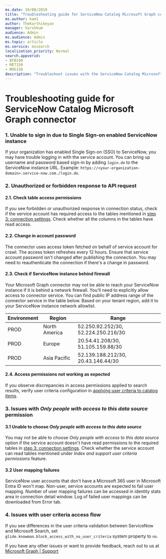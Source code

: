 ```yaml
---
ms.date: 10/08/2019
title: "Troubleshooting guide for ServiceNow Catalog Microsoft Graph connector"
ms.author: kam1
author: TheKarthikeyan
manager: harshkum
audience: Admin
ms.audience: Admin
ms.topic: article
ms.service: mssearch
localization_priority: Normal
search.appverid:
- BFB160
- MET150
- MOE150
description: "Troubleshoot issues with the ServiceNow Catalog Microsoft Graph connector for Microsoft Search"
---
```

# Troubleshooting guide for ServiceNow Catalog Microsoft Graph connector

### 1. **Unable to sign in due to Single Sign-on enabled ServiceNow instance**

If your organization has enabled Single Sign-on (SSO) to ServiceNow, you may have trouble logging in with the service account. You can bring up username and password based sign-in by adding <em> `login.do`</em> to the ServiceNow instance URL. Example: `https://<your-organization-domain>.service-now.com./login.do`.

### 2. **Unauthorized or forbidden response to API request**

#### 2.1. Check table access permissions

If you see forbidden or unauthorized response in connection status, check if the service account has required access to the tables mentioned in [step 3: connection settings](./servicenow-catalog-connector.md#step-3-connection-settings). Check whether all the columns in the tables have read access.

#### 2.2. Change in account password

The connector uses access token fetched on behalf of service account for crawl. The access token refreshes every 12 hours. Ensure that service account password isn't changed after publishing the connection. You may need to reauthenticate the connection if there's a change in password.

#### 2.3. Check if ServiceNow instance behind firewall

Your Microsoft Graph connector may not be able to reach your ServiceNow instance if it is behind a network firewall. You'll need to explicitly allow access to connector service. You can find public IP address range of the connector service in the table below. Based on your tenant region, add it to your ServiceNow instance network allowlist.

 Environment | Region | Range
--- | --- | ---
PROD | North America | 52.250.92.252/30, 52.224.250.216/30
PROD | Europe | 20.54.41.208/30, 51.105.159.88/30
PROD | Asia Pacific | 52.139.188.212/30, 20.43.146.44/30

#### 2.4. Access permissions not working as expected

If you observe discrepancies in access permissions applied to search results, verify user criteria configuration in [applying user criteria to catalog items](https://docs.servicenow.com/bundle/orlando-it-service-management/page/product/service-catalog-management/task/t_AppUserCritItemsCat.html).

### 3. **Issues with *Only people with access to this data source* permission**

#### 3.1 Unable to choose *Only people with access to this data source*

You may not be able to choose *Only people with access to this data source* option if the service account doesn't have read permissions to the required tables in [step 3: connection settings](./servicenow-catalog-connector.md#step-3-connection-settings). Check whether the service account can read tables mentioned under *Index and support user criteria permissions* feature.

#### 3.2 User mapping failures

 ServiceNow user accounts that don't have a Microsoft 365 user in Microsoft Entra ID won't map. Non-user, service accounts are expected to fail user mapping. Number of user mapping failures can be accessed in identity stats area in connection detail window. Log of failed user mappings can be downloaded from Error tab.

### 4. **Issues with user criteria access flow**

If you see differences in the user criteria validation between ServiceNow and Microsoft Search, set `glide.knowman.block_access_with_no_user_criteria` system property to `no`.

If you have any other issues or want to provide feedback, reach out to us at [Microsoft Graph | Support](https://developer.microsoft.com/en-us/graph/support)
